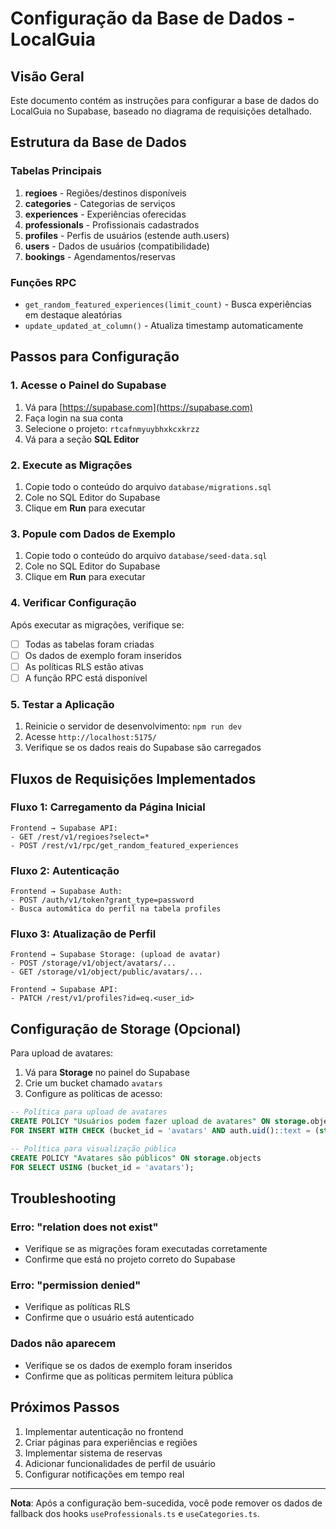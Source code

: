 # Configuração da Base de Dados - LocalGuia

## Visão Geral

Este documento contém as instruções para configurar a base de dados do LocalGuia no Supabase, baseado no diagrama de requisições detalhado.

## Estrutura da Base de Dados

### Tabelas Principais

1. **regioes** - Regiões/destinos disponíveis
2. **categories** - Categorias de serviços
3. **experiences** - Experiências oferecidas
4. **professionals** - Profissionais cadastrados
5. **profiles** - Perfis de usuários (estende auth.users)
6. **users** - Dados de usuários (compatibilidade)
7. **bookings** - Agendamentos/reservas

### Funções RPC

- `get_random_featured_experiences(limit_count)` - Busca experiências em destaque aleatórias
- `update_updated_at_column()` - Atualiza timestamp automaticamente

## Passos para Configuração

### 1. Acesse o Painel do Supabase

1. Vá para [https://supabase.com](https://supabase.com)
2. Faça login na sua conta
3. Selecione o projeto: `rtcafnmyuybhxkcxkrzz`
4. Vá para a seção **SQL Editor**

### 2. Execute as Migrações

1. Copie todo o conteúdo do arquivo `database/migrations.sql`
2. Cole no SQL Editor do Supabase
3. Clique em **Run** para executar

### 3. Popule com Dados de Exemplo

1. Copie todo o conteúdo do arquivo `database/seed-data.sql`
2. Cole no SQL Editor do Supabase
3. Clique em **Run** para executar

### 4. Verificar Configuração

Após executar as migrações, verifique se:

- [ ] Todas as tabelas foram criadas
- [ ] Os dados de exemplo foram inseridos
- [ ] As políticas RLS estão ativas
- [ ] A função RPC está disponível

### 5. Testar a Aplicação

1. Reinicie o servidor de desenvolvimento: `npm run dev`
2. Acesse `http://localhost:5175/`
3. Verifique se os dados reais do Supabase são carregados

## Fluxos de Requisições Implementados

### Fluxo 1: Carregamento da Página Inicial

```
Frontend → Supabase API:
- GET /rest/v1/regioes?select=*
- POST /rest/v1/rpc/get_random_featured_experiences
```

### Fluxo 2: Autenticação

```
Frontend → Supabase Auth:
- POST /auth/v1/token?grant_type=password
- Busca automática do perfil na tabela profiles
```

### Fluxo 3: Atualização de Perfil

```
Frontend → Supabase Storage: (upload de avatar)
- POST /storage/v1/object/avatars/...
- GET /storage/v1/object/public/avatars/...

Frontend → Supabase API:
- PATCH /rest/v1/profiles?id=eq.<user_id>
```

## Configuração de Storage (Opcional)

Para upload de avatares:

1. Vá para **Storage** no painel do Supabase
2. Crie um bucket chamado `avatars`
3. Configure as políticas de acesso:

```sql
-- Política para upload de avatares
CREATE POLICY "Usuários podem fazer upload de avatares" ON storage.objects
FOR INSERT WITH CHECK (bucket_id = 'avatars' AND auth.uid()::text = (storage.foldername(name))[1]);

-- Política para visualização pública
CREATE POLICY "Avatares são públicos" ON storage.objects
FOR SELECT USING (bucket_id = 'avatars');
```

## Troubleshooting

### Erro: "relation does not exist"
- Verifique se as migrações foram executadas corretamente
- Confirme que está no projeto correto do Supabase

### Erro: "permission denied"
- Verifique as políticas RLS
- Confirme que o usuário está autenticado

### Dados não aparecem
- Verifique se os dados de exemplo foram inseridos
- Confirme que as políticas permitem leitura pública

## Próximos Passos

1. Implementar autenticação no frontend
2. Criar páginas para experiências e regiões
3. Implementar sistema de reservas
4. Adicionar funcionalidades de perfil de usuário
5. Configurar notificações em tempo real

---

**Nota**: Após a configuração bem-sucedida, você pode remover os dados de fallback dos hooks `useProfessionals.ts` e `useCategories.ts`.